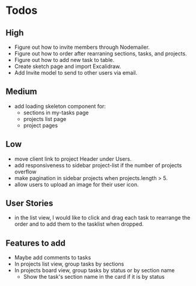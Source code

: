 # Todos

## High

- Figure out how to invite members through Nodemailer.
- Figure out how to order after rearraning sections, tasks, and projects.
- Figure out how to add new task to table.
- Create sketch page and import Excalidraw.
- Add Invite model to send to other users via email.

## Medium

- add loading skeleton component for:
  - sections in my-tasks page
  - projects list page
  - project pages

## Low

- move client link to project Header under Users.
- add responsiveness to sidebar project-list if the number of projects overflow
- make pagination in sidebar projects when projects.length > 5.
- allow users to upload an image for their user icon.

## User Stories

- in the list view, I would like to click and drag each task to rearrange the order and to add them to the tasklist when dropped.

## Features to add

- Maybe add comments to tasks
- In projects list view, group tasks by sections
- In projects board view, group tasks by status or by section name
  - Show the task's section name in the card if it is by status
